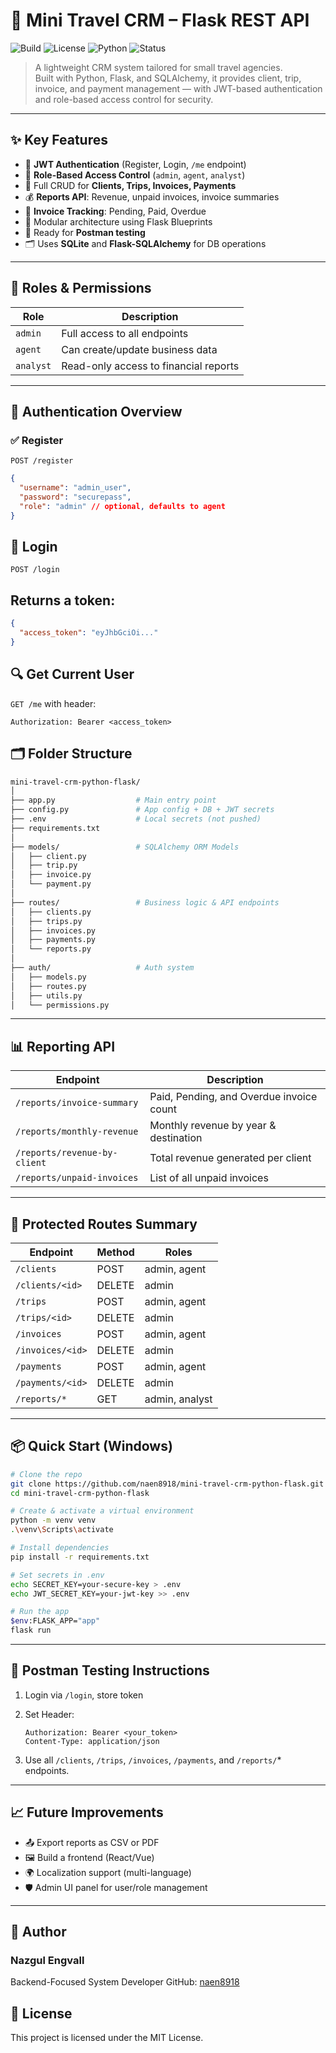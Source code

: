 # 🚀 Mini Travel CRM – Flask REST API

![Build](https://img.shields.io/badge/build-passing-brightgreen)
![License](https://img.shields.io/badge/license-MIT-blue)
![Python](https://img.shields.io/badge/python-3.11+-blue)
![Status](https://img.shields.io/badge/status-in%20development-yellow)

> A lightweight CRM system tailored for small travel agencies.  
> Built with Python, Flask, and SQLAlchemy, it provides client, trip, invoice, and payment management — with JWT-based authentication and role-based access control for security.

---

## ✨ Key Features

- 🔐 **JWT Authentication** (Register, Login, `/me` endpoint)
- 👥 **Role-Based Access Control** (`admin`, `agent`, `analyst`)
- 📁 Full CRUD for **Clients, Trips, Invoices, Payments**
- 💰 **Reports API**: Revenue, unpaid invoices, invoice summaries
- 🧾 **Invoice Tracking**: Pending, Paid, Overdue
- 🧱 Modular architecture using Flask Blueprints
- 🧪 Ready for **Postman testing**
- 🗂️ Uses **SQLite** and **Flask-SQLAlchemy** for DB operations

---

## 👥 Roles & Permissions

| Role     | Description                             |
|----------|-----------------------------------------|
| `admin`  | Full access to all endpoints            |
| `agent`  | Can create/update business data         |
| `analyst`| Read-only access to financial reports   |

---

## 🔐 Authentication Overview

### ✅ Register
`POST /register`
```json
{
  "username": "admin_user",
  "password": "securepass",
  "role": "admin" // optional, defaults to agent
}
```

## 🔑 Login
`POST /login`

## Returns a token:
```json
{
  "access_token": "eyJhbGciOi..."
}
```

## 🔍 Get Current User
`GET /me` with header:

```http
Authorization: Bearer <access_token>
```

## 🗂️ Folder Structure

```bash
mini-travel-crm-python-flask/
│
├── app.py                  # Main entry point
├── config.py               # App config + DB + JWT secrets
├── .env                    # Local secrets (not pushed)
├── requirements.txt
│
├── models/                 # SQLAlchemy ORM Models
│   ├── client.py
│   ├── trip.py
│   ├── invoice.py
│   └── payment.py
│
├── routes/                 # Business logic & API endpoints
│   ├── clients.py
│   ├── trips.py
│   ├── invoices.py
│   ├── payments.py
│   └── reports.py
│
├── auth/                   # Auth system
│   ├── models.py
│   ├── routes.py
│   ├── utils.py
│   └── permissions.py

```
---
## 📊 Reporting API
| Endpoint                     | Description                              |
| ---------------------------- | ---------------------------------------- |
| `/reports/invoice-summary`   | Paid, Pending, and Overdue invoice count |
| `/reports/monthly-revenue`   | Monthly revenue by year & destination    |
| `/reports/revenue-by-client` | Total revenue generated per client       |
| `/reports/unpaid-invoices`   | List of all unpaid invoices              |


---

## 🔐 Protected Routes Summary

| Endpoint         | Method | Roles          |
| ---------------- | ------ | -------------- |
| `/clients`       | POST   | admin, agent   |
| `/clients/<id>`  | DELETE | admin          |
| `/trips`         | POST   | admin, agent   |
| `/trips/<id>`    | DELETE | admin          |
| `/invoices`      | POST   | admin, agent   |
| `/invoices/<id>` | DELETE | admin          |
| `/payments`      | POST   | admin, agent   |
| `/payments/<id>` | DELETE | admin          |
| `/reports/*`     | GET    | admin, analyst |

---

## 📦 Quick Start (Windows)
```bash
# Clone the repo
git clone https://github.com/naen8918/mini-travel-crm-python-flask.git
cd mini-travel-crm-python-flask

# Create & activate a virtual environment
python -m venv venv
.\venv\Scripts\activate

# Install dependencies
pip install -r requirements.txt

# Set secrets in .env
echo SECRET_KEY=your-secure-key > .env
echo JWT_SECRET_KEY=your-jwt-key >> .env

# Run the app
$env:FLASK_APP="app"
flask run
```

---

## 🧪 Postman Testing Instructions
    
1. Login via `/login`, store token
2. Set Header:

    ```pgsql
    Authorization: Bearer <your_token>
    Content-Type: application/json
    ```
3. Use all `/clients`, `/trips`, `/invoices`, `/payments`, and `/reports/`* endpoints.
---

## 📈 Future Improvements
- 📤 Export reports as CSV or PDF
- 🖼️ Build a frontend (React/Vue)
- 🌍 Localization support (multi-language)
- 🛡️ Admin UI panel for user/role management
---
## 👤 Author
### Nazgul Engvall
Backend-Focused System Developer
GitHub: [naen8918](https://github.com/naen8918)


## 📝 License

This project is licensed under the MIT License.
